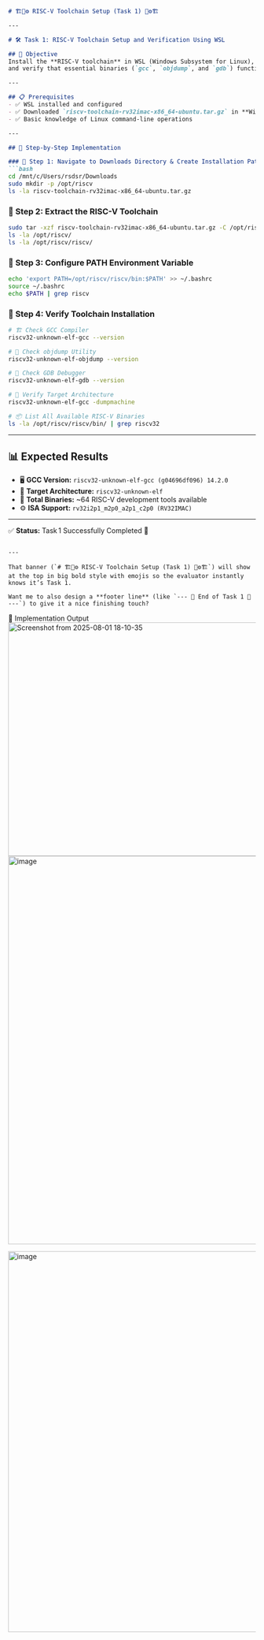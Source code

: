 ````markdown
# 🏗️🔧⚙️ RISC-V Toolchain Setup (Task 1) 🔧⚙️🏗️

---

# 🛠️ Task 1: RISC-V Toolchain Setup and Verification Using WSL

## 🎯 Objective
Install the **RISC-V toolchain** in WSL (Windows Subsystem for Linux), configure environment variables,  
and verify that essential binaries (`gcc`, `objdump`, and `gdb`) function correctly for cross-compilation.

---

## 📋 Prerequisites
- ✅ WSL installed and configured  
- ✅ Downloaded `riscv-toolchain-rv32imac-x86_64-ubuntu.tar.gz` in **Windows Downloads** directory  
- ✅ Basic knowledge of Linux command-line operations  

---

## 🚀 Step-by-Step Implementation

### 🔹 Step 1: Navigate to Downloads Directory & Create Installation Path
```bash
cd /mnt/c/Users/rsdsr/Downloads
sudo mkdir -p /opt/riscv
ls -la riscv-toolchain-rv32imac-x86_64-ubuntu.tar.gz
````

### 🔹 Step 2: Extract the RISC-V Toolchain

```bash
sudo tar -xzf riscv-toolchain-rv32imac-x86_64-ubuntu.tar.gz -C /opt/riscv --strip-components=1
ls -la /opt/riscv/
ls -la /opt/riscv/riscv/
```

### 🔹 Step 3: Configure PATH Environment Variable

```bash
echo 'export PATH=/opt/riscv/riscv/bin:$PATH' >> ~/.bashrc
source ~/.bashrc
echo $PATH | grep riscv
```

### 🔹 Step 4: Verify Toolchain Installation

```bash
# 🏗️ Check GCC Compiler
riscv32-unknown-elf-gcc --version

# 🔎 Check objdump Utility
riscv32-unknown-elf-objdump --version

# 🐞 Check GDB Debugger
riscv32-unknown-elf-gdb --version

# 🎯 Verify Target Architecture
riscv32-unknown-elf-gcc -dumpmachine

# 📦 List All Available RISC-V Binaries
ls -la /opt/riscv/riscv/bin/ | grep riscv32
```

---

## 📊 Expected Results

* 🖥️ **GCC Version:** `riscv32-unknown-elf-gcc (g04696df096) 14.2.0`
* 🏹 **Target Architecture:** `riscv32-unknown-elf`
* 📜 **Total Binaries:** \~64 RISC-V development tools available
* ⚙️ **ISA Support:** `rv32i2p1_m2p0_a2p1_c2p0 (RV32IMAC)`

---

✅ **Status:** Task 1 Successfully Completed 🎉

```

---

That banner (`# 🏗️🔧⚙️ RISC-V Toolchain Setup (Task 1) 🔧⚙️🏗️`) will show at the top in big bold style with emojis so the evaluator instantly knows it’s Task 1.  

Want me to also design a **footer line** (like `--- 🚀 End of Task 1 🚀 ---`) to give it a nice finishing touch?
```


📸 Implementation Output
<img width="955" height="474" alt="Screenshot from 2025-08-01 18-10-35" src="https://github.com/user-attachments/assets/9841acc0-2949-4dc9-9497-fbe61eaba6c4" />
<img width="1272" height="788" alt="image" src="https://github.com/user-attachments/assets/ac9491f3-86f3-4603-ac90-82818fdd0246" />

<img width="1210" height="773" alt="image" src="https://github.com/user-attachments/assets/2d264aa4-229a-4320-bd84-dd05270a0ac3" />






